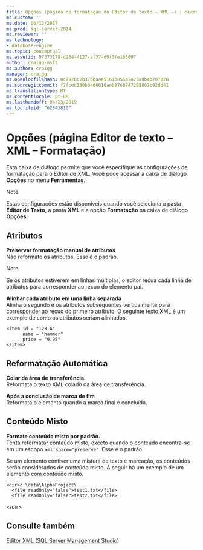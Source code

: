 ```yaml
---
title: Opções (página de formatação do Editor de texto – XML –) | Microsoft Docs
ms.custom: ''
ms.date: 06/13/2017
ms.prod: sql-server-2014
ms.reviewer: ''
ms.technology:
- database-engine
ms.topic: conceptual
ms.assetid: 97373178-d288-4127-af37-d9f5fe1b8607
author: craigg-msft
ms.author: craigg
manager: craigg
ms.openlocfilehash: 0c792bc2b37bbaae5161b856a7423adb4b707228
ms.sourcegitcommit: f7fced330b64d6616aeb8766747295807c92dd41
ms.translationtype: MT
ms.contentlocale: pt-BR
ms.lasthandoff: 04/23/2019
ms.locfileid: "62843810"
---
```

# <a name="options-text-editor---xml---formatting-page"></a>Opções (página Editor de texto – XML – Formatação)

Esta caixa de diálogo permite que você especifique as configurações de formatação para o Editor de XML. Você pode acessar a caixa de diálogo **Opções** no menu **Ferramentas**.  
  
> [!NOTE]  
> Estas configurações estão disponíveis quando você seleciona a pasta **Editor de Texto**, a pasta **XML** e a opção **Formatação** na caixa de diálogo **Opções**.  
  
## <a name="attributes"></a>Atributos  
 **Preservar formatação manual de atributos**  
 Não reformate os atributos. Esse é o padrão.  
  
> [!NOTE]  
>  Se os atributos estiverem em linhas múltiplas, o editor recua cada linha de atributos para corresponder ao recuo do elemento pai.  
  
 **Alinhar cada atributo em uma linha separada**  
 Alinha o segundo e os atributos subsequentes verticalmente para corresponder ao recuo do primeiro atributo. O seguinte texto XML é um exemplo de como os atributos seriam alinhados.  
  
```  
<item id = "123-A"  
      name = "hammer"  
      price = "9.95"  
</item>  
```  
  
## <a name="auto-reformat"></a>Reformatação Automática  
 **Colar da área de transferência.**  
 Reformata o texto XML colado da área de transferência.  
  
 **Após a conclusão de marca de fim**  
 Reformata o elemento quando a marca final é concluída.  
  
## <a name="mixed-content"></a>Conteúdo Misto  
 **Formate conteúdo misto por padrão.**  
 Tenta reformatar conteúdo misto, exceto quando o conteúdo encontra-se em um escopo `xml:space="preserve"`. Esse é o padrão.  
  
 Se um elemento contiver uma mistura de texto e marcação, os conteúdos serão considerados de conteúdo misto. A seguir há um exemplo de um elemento com conteúdo misto.  
  
```  
<dir>c:\data\AlphaProject\  
  <file readOnly="false">test1.txt</file>  
  <file readOnly="false">test2.txt</file>  
```  
  
 \</dir>  
  
## <a name="see-also"></a>Consulte também  
 [Editor XML &#40;SQL Server Management Studio&#41;](../ssms/sql-server-management-studio-ssms.md)  
